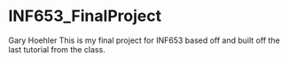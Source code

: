 # INF653_FinalProject

Gary Hoehler
This is my final project for INF653 based off and built off the last tutorial from the class.
